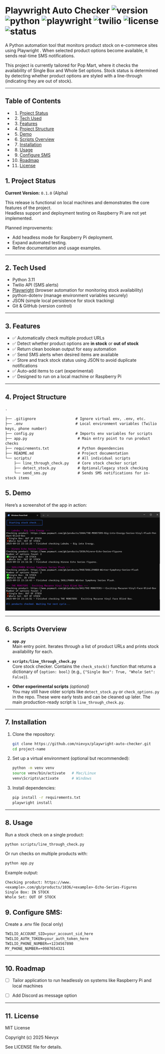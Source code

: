 # Playwright Auto Checker ![version](https://img.shields.io/badge/version-0.1.0-blue)  ![python](https://img.shields.io/badge/python-3.11-blue?logo=python)  ![playwright](https://img.shields.io/badge/Playwright-Automation-brightgreen?logo=microsoftedge)  ![twilio](https://img.shields.io/badge/SMS-Twilio-red?logo=twilio)  ![license](https://img.shields.io/badge/license-MIT-green)  ![status](https://img.shields.io/badge/status-Alpha-orange)



A Python automation tool that monitors product stock on e-commerce sites using Playwright
. When selected product options become available, it sends real-time SMS notifications.

This project is currently tailored for Pop Mart, where it checks the availability of Single Box and Whole Set options. Stock status is determined by detecting whether product options are styled with a line-through (indicating they are out of stock). 

---
## Table of Contents

<!-- vscode-markdown-toc -->
* 1. [Project Status](#ProjectStatus)
* 2. [Tech Used](#TechUsed)
* 3. [Features](#Features)
* 4. [Project Structure](#ProjectStructure)
* 5. [Demo](#Demo)
* 6. [Scripts Overview](#ScriptsOverview)
* 7. [Installation](#Installation)
* 8. [Usage](#Usage)
* 9. [Configure SMS](#ConfigureSMS)
* 10. [Roadmap](#Roadmap)
* 11. [License](#License)

<!-- vscode-markdown-toc-config
	numbering=true
	autoSave=true
	/vscode-markdown-toc-config -->
<!-- /vscode-markdown-toc -->

##  1. <a name='ProjectStatus'></a>Project Status

**Current Version:** `0.1.0` (Alpha)

This release is functional on local machines and demonstrates the core features of the project.  
Headless support and deployment testing on Raspberry Pi are not yet implemented.  

Planned improvements:
- Add headless mode for Raspberry Pi deployment.
- Expand automated testing.
- Refine documentation and usage examples.

---
##  2. <a name='TechUsed'></a>Tech Used

- Python 3.11
- Twilio API (SMS alerts)
- [Playwright](https://playwright.dev/) (browser automation for monitoring stock availability)
- python-dotenv (manage environment variables securely)
- JSON (simple local persistence for stock tracking)
- Git & GitHub (version control)
---


##  3. <a name='Features'></a>Features  

- ✅ Automatically check multiple product URLs  
- ✅ Detect whether product options are **in stock** or **out of stock**  
- ✅ Return clean boolean output for easy automation  
- ✅ Send SMS alerts when desired items are available  
- ✅ Store and track stock status using JSON to avoid duplicate notifications  
- ✅ Auto-add items to cart (experimental)  
- ✅ Designed to run on a local machine or Raspberry Pi


---

##  4. <a name='ProjectStructure'></a>Project Structure  

```
.

├── .gitignore                  # Ignore virtual env, .env, etc.
├── .env                        # Local environment variables (Twilio keys, phone number)
├── config.py                   # Imports env variables for scripts
├── app.py                       # Main entry point to run product checks
├── requirements.txt             # Python dependencies
├── README.md                    # Project documentation
└── scripts/                     # All individual scripts
    ├── line_through_check.py    # Core stock checker script
    ├── detect_stock.py          # Optional/legacy stock checking
    └── send_sms.py              # Sends SMS notifications for in-stock items

```

##  5. <a name='Demo'></a>Demo

Here’s a screenshot of the app in action:

![Screenshot of app](assets/Screenshot.PNG)


---

##  6. <a name='ScriptsOverview'></a>Scripts Overview  

- **`app.py`**  
  Main entry point. Iterates through a list of product URLs and prints stock availability for each.  

- **`scripts/line_through_check.py`**  
  Core stock checker. Contains the `check_stock()` function that returns a dictionary of `{option: bool}` (e.g., `{"Single Box": True, "Whole Set": False}`).  

- **Other experimental scripts** *(optional)*  
  You may still have older scripts like `detect_stock.py` or `check_options.py` in the repo. These were early tests and can be cleaned up later. The main production-ready script is `line_through_check.py`.  

---

##  7. <a name='Installation'></a>Installation  

1. Clone the repository:  
   ```bash
   git clone https://github.com/nievyx/playwright-auto-checker.git
   cd project-name
   ```

2. Set up a virtual environment (optional but recommended):  
   ```bash
   python -m venv venv
   source venv/bin/activate   # Mac/Linux
   venv\Scripts\activate      # Windows
   ```

3. Install dependencies:  
   ```bash
   pip install -r requirements.txt
   playwright install
   ```

---

##  8. <a name='Usage'></a>Usage  

Run a stock check on a single product:  
```bash
python scripts/line_through_check.py
```

Or run checks on multiple products with:  
```bash
python app.py
```

Example output:  
```
Checking product: https://www.<example>.com/gb/products/1036/<example>-Echo-Series-Figures
Single Box: IN STOCK
Whole Set: OUT OF STOCK
```
##  9. <a name='ConfigureSMS:'></a>Configure SMS:
Create a .env file (local only)
```
TWILIO_ACCOUNT_SID=your_account_sid_here
TWILIO_AUTH_TOKEN=your_auth_token_here
TWILIO_PHONE_NUMBER=+1234567890
MY_PHONE_NUMBER=+0987654321
```
---

##  10. <a name='Roadmap'></a>Roadmap  

- [ ] Tailor application to run headlessly on systems like Raspberry Pi and local machines
- [ ] Add Discord as message option


---

##  11. <a name='License'></a>License  

MIT License


Copyright (c) 2025 Nievyx


See LICENSE file for details.